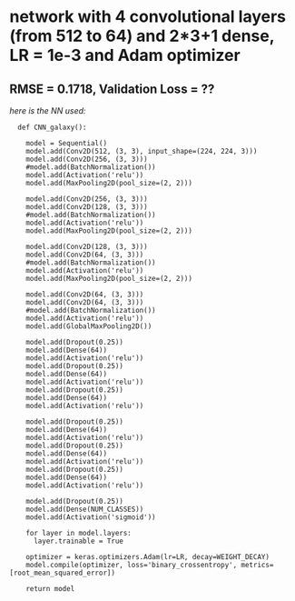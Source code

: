 ﻿# network with 4 convolutional layers (from 512 to 64) and 2*3+1 dense, LR = 1e-3 and Adam optimizer

## RMSE = 0.1718, Validation Loss = ??

_here is the NN used:_
      
      def CNN_galaxy():

        model = Sequential()
        model.add(Conv2D(512, (3, 3), input_shape=(224, 224, 3)))
        model.add(Conv2D(256, (3, 3)))
        #model.add(BatchNormalization())
        model.add(Activation('relu'))
        model.add(MaxPooling2D(pool_size=(2, 2)))

        model.add(Conv2D(256, (3, 3)))
        model.add(Conv2D(128, (3, 3)))
        #model.add(BatchNormalization())
        model.add(Activation('relu'))
        model.add(MaxPooling2D(pool_size=(2, 2)))

        model.add(Conv2D(128, (3, 3)))
        model.add(Conv2D(64, (3, 3)))
        #model.add(BatchNormalization())
        model.add(Activation('relu'))
        model.add(MaxPooling2D(pool_size=(2, 2)))

        model.add(Conv2D(64, (3, 3)))
        model.add(Conv2D(64, (3, 3)))
        #model.add(BatchNormalization())
        model.add(Activation('relu'))
        model.add(GlobalMaxPooling2D())

        model.add(Dropout(0.25))
        model.add(Dense(64))
        model.add(Activation('relu'))
        model.add(Dropout(0.25))
        model.add(Dense(64))
        model.add(Activation('relu'))
        model.add(Dropout(0.25))
        model.add(Dense(64))
        model.add(Activation('relu'))

        model.add(Dropout(0.25))
        model.add(Dense(64))
        model.add(Activation('relu'))
        model.add(Dropout(0.25))
        model.add(Dense(64))
        model.add(Activation('relu'))
        model.add(Dropout(0.25))
        model.add(Dense(64))
        model.add(Activation('relu'))

        model.add(Dropout(0.25))
        model.add(Dense(NUM_CLASSES))
        model.add(Activation('sigmoid'))

        for layer in model.layers:
          layer.trainable = True

        optimizer = keras.optimizers.Adam(lr=LR, decay=WEIGHT_DECAY)
        model.compile(optimizer, loss='binary_crossentropy', metrics=[root_mean_squared_error])

        return model
